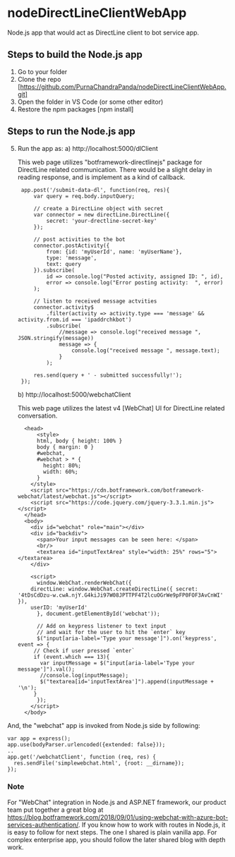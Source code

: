 # nodeDirectLineClientWebApp
Node.js app that would act as DirectLine client to bot service app.


##  Steps to build the Node.js app
1. Go to your folder
2. Clone the repo [https://github.com/PurnaChandraPanda/nodeDirectLineClientWebApp.git]
3. Open the folder in VS Code (or some other editor)
4. Restore the npm packages [npm install]

## Steps to run the Node.js app
5. Run the app as:
	a)
	http://localhost:5000/dlClient
	
	This web page utilizes "botframework-directlinejs" package for DirectLine related communication. There would be a slight delay in reading response, and is implement as a kind of callback.
	
		app.post('/submit-data-dl', function(req, res){
			var query = req.body.inputQuery;

			// create a DirectLine object with secret
			var connector = new directLine.DirectLine({
				secret: 'your-drectline-secret-key'
			});

			// post activities to the bot
			connector.postActivity({
				from: {id: 'myUserId', name: 'myUserName'},
				type: 'message',
				text: query
			}).subscribe(
				id => console.log("Posted activity, assigned ID: ", id),
				error => console.log("Error posting activity:  ", error)
			);

			// listen to received message actvities
			connector.activity$
				.filter(activity => activity.type === 'message' && activity.from.id === 'ipaddrchkbot')
				.subscribe(
					//message => console.log("received message ", JSON.stringify(message))
					message => {
						console.log("received message ", message.text);
					}
				);
			
			res.send(query + ' - submitted successfully!');
		});
		
	b)
	http://localhost:5000/webchatClient
	
	This web page utilizes the latest v4 [WebChat] UI for DirectLine related conversation.

    ```	
	  <head>
	      <style>
		  html, body { height: 100% }
		  body { margin: 0 }
		  #webchat,
		  #webchat > * {
		    height: 80%;
		    width: 60%;
		  }
		</style>
		<script src="https://cdn.botframework.com/botframework-webchat/latest/webchat.js"></script>
		<script src="https://code.jquery.com/jquery-3.3.1.min.js"></script>
	  </head>
	  <body>
	    <div id="webchat" role="main"></div>
	    <div id="backdiv">
	      <span>Your input messages can be seen here: </span>
	      <br/>
	      <textarea id="inputTextArea" style="width: 25%" rows="5"></textarea>
	    </div>

	    <script>
	      window.WebChat.renderWebChat({
		directLine: window.WebChat.createDirectLine({ secret: '4tDsCdDzu-w.cwA.njY.G4kiJi97W08JPTTPF4T2lcuOGrWe9pFP0FOF3AvCnWI' }),
		userID: 'myUserId'
	      }, document.getElementById('webchat'));

	      // Add on keypress listener to text input
	      // and wait for the user to hit the `enter` key
	      $("input[aria-label='Type your message']").on('keypress', event => {
		 // Check if user pressed `enter`
		 if (event.which === 13){
		   var inputMessage = $("input[aria-label='Type your message']").val();
		   //console.log(inputMessage);
		   $("textarea[id='inputTextArea']").append(inputMessage + '\n');
		 }
	      });
	    </script>    
	  </body>
	 ```	
  And, the "webchat" app is invoked from Node.js side by following:
  ```
  var app = express();
  app.use(bodyParser.urlencoded({extended: false}));
  ..
  app.get('/webchatClient', function (req, res) {
    res.sendFile('simplewebchat.html', {root: __dirname});
  });
  ```

### Note
For "WebChat" integration in Node.js and ASP.NET framework, our product team put together a great blog at https://blog.botframework.com/2018/09/01/using-webchat-with-azure-bot-services-authentication/. If you know how to work with routes in Node.js, it is easy to follow for next steps. The one I shared is plain vanilla app. For complex enterprise app, you should follow the later shared blog with depth work.

